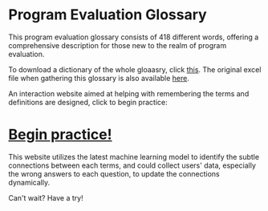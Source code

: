 # Program Evaluation Glossary

This program evaluation glossary consists of 418 different words, offering a comprehensive description for those new to the realm of program evaluation.

To download a dictionary of the whole gloaasry, click [this](https://github.com/BiyingZhou/program-evaluation-glossary/blob/main/Glossary.pdf). The original excel file when gathering this glossary is also available [here](https://github.com/BiyingZhou/program-evaluation-glossary/raw/main/Glossary.xlsx). 

An interaction website aimed at helping with remembering the terms and definitions are designed, click to begin practice: 

# [Begin practice!](https://biyingzhou.github.io/program-evaluation-glossary/)

This website utilizes the latest machine learning model to identify the subtle connections between each terms, and could collect users' data, especially the wrong answers to each question, to update the connections dynamically. 

Can't wait? Have a try!